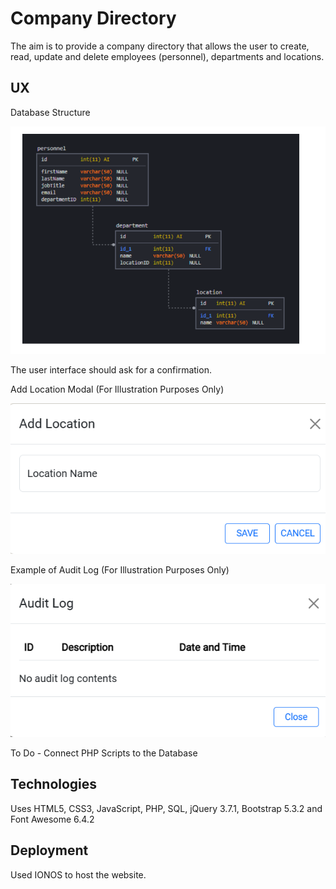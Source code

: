 # Company Directory

The aim is to provide a company directory that allows the user to create, read, update and delete employees (personnel), departments and locations.

## UX

Database Structure

![Database Structure](Data/databasestructure.png)

The user interface should ask for a confirmation.

Add Location Modal (For Illustration Purposes Only)

![Add Location Modal](Data/addlocationmodal.png)

Example of Audit Log (For Illustration Purposes Only)

![Audit Log](Data/auditlogmodal.png)


To Do - Connect PHP Scripts to the Database

## Technologies

Uses HTML5, CSS3, JavaScript, PHP, SQL, jQuery 3.7.1, Bootstrap 5.3.2 and Font Awesome 6.4.2

## Deployment

Used IONOS to host the website.

